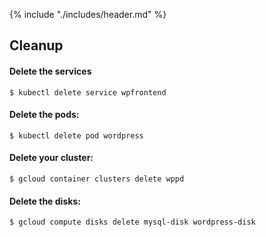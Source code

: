 {% include "./includes/header.md" %}

## Cleanup


#### Delete the services

`$ kubectl delete service wpfrontend`

#### Delete the pods:

`$ kubectl delete pod wordpress`

#### Delete your cluster:

`$ gcloud container clusters delete wppd`

#### Delete the disks:

`$ gcloud compute disks delete mysql-disk wordpress-disk`